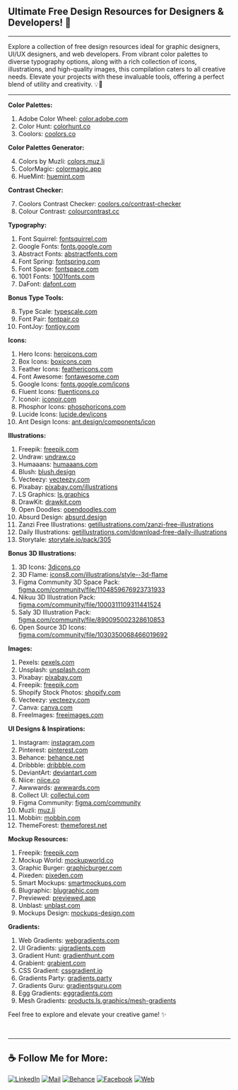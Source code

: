 ## **Ultimate Free Design Resources for Designers & Developers! 🎨**

---

Explore a collection of free design resources ideal for graphic designers, UI/UX designers, and web developers. From vibrant color palettes to diverse typography options, along with a rich collection of icons, illustrations, and high-quality images, this compilation caters to all creative needs. Elevate your projects with these invaluable tools, offering a perfect blend of utility and creativity. 💡🎨

---

**Color Palettes:**

1. Adobe Color Wheel: [color.adobe.com](https://color.adobe.com/)
2. Color Hunt: [colorhunt.co](https://colorhunt.co/)
3. Coolors: [coolors.co](https://coolors.co/)

**Color Palettes Generator:**

4. Colors by Muzli: [colors.muz.li](https://colors.muz.li/)
5. ColorMagic: [colormagic.app](https://colormagic.app/)
6. HueMint: [huemint.com](https://huemint.com/)

**Contrast Checker:**

7. Coolors Contrast Checker: [coolors.co/contrast-checker](https://coolors.co/contrast-checker)
8. Colour Contrast: [colourcontrast.cc](https://colourcontrast.cc/)

**Typography:**

1. Font Squirrel: [fontsquirrel.com](https://www.fontsquirrel.com/)
2. Google Fonts: [fonts.google.com](https://fonts.google.com/)
3. Abstract Fonts: [abstractfonts.com](https://www.abstractfonts.com/)
4. Font Spring: [fontspring.com](https://www.fontspring.com/)
5. Font Space: [fontspace.com](https://www.fontspace.com/)
6. 1001 Fonts: [1001fonts.com](https://www.1001fonts.com/)
7. DaFont: [dafont.com](https://www.dafont.com/)

**Bonus Type Tools:**

8. Type Scale: [typescale.com](https://typescale.com/)
9. Font Pair: [fontpair.co](https://www.fontpair.co/all)
10. FontJoy: [fontjoy.com](https://fontjoy.com/)

**Icons:**

1. Hero Icons: [heroicons.com](https://heroicons.com/)
2. Box Icons: [boxicons.com](https://boxicons.com/)
3. Feather Icons: [feathericons.com](https://feathericons.com/)
4. Font Awesome: [fontawesome.com](https://fontawesome.com/icons)
5. Google Icons: [fonts.google.com/icons](https://fonts.google.com/icons)
6. Fluent Icons: [fluenticons.co](https://fluenticons.co/)
7. Iconoir: [iconoir.com](https://iconoir.com/)
8. Phosphor Icons: [phosphoricons.com](https://phosphoricons.com/)
9. Lucide Icons: [lucide.dev/icons](https://lucide.dev/icons/)
10. Ant Design Icons: [ant.design/components/icon](https://ant.design/components/icon)

**Illustrations:**

1. Freepik: [freepik.com](https://www.freepik.com/)
2. Undraw: [undraw.co](https://undraw.co/illustrations)
3. Humaaans: [humaaans.com](https://www.humaaans.com/)
4. Blush: [blush.design](https://blush.design/)
5. Vecteezy: [vecteezy.com](https://www.vecteezy.com/)
6. Pixabay: [pixabay.com/illustrations](https://pixabay.com/illustrations/)
7. LS Graphics: [ls.graphics](https://www.ls.graphics/)
8. DrawKit: [drawkit.com](https://www.drawkit.com/)
9. Open Doodles: [opendoodles.com](https://www.opendoodles.com/)
10. Absurd Design: [absurd.design](https://absurd.design/)
11. Zanzi Free Illustrations: [getillustrations.com/zanzi-free-illustrations](https://www.getillustrations.com/illustration-pack/zanzi-free-illustrations-for-websites)
12. Daily Illustrations: [getillustrations.com/download-free-daily-illustrations](https://www.getillustrations.com/illustration-pack/download-free-daily-illustrations)
13. Storytale: [storytale.io/pack/305](https://storytale.io/pack/305)

**Bonus 3D Illustrations:**

1. 3D Icons: [3dicons.co](https://3dicons.co/)
2. 3D Flame: [icons8.com/illustrations/style--3d-flame](https://icons8.com/illustrations/style--3d-flame)
3. Figma Community 3D Space Pack: [figma.com/community/file/1104859676923731933](https://www.figma.com/community/file/1104859676923731933/3d-space-pack-free)
4. Nikuu 3D Illustration Pack: [figma.com/community/file/1000311109311441524](https://www.figma.com/community/file/1000311109311441524/nikuu-3d-illustration-pack-by-paperpillar)
5. Saly 3D Illustration Pack: [figma.com/community/file/890095002328610853](https://www.figma.com/community/file/890095002328610853/saly-3d-illustration-pack)
6. Open Source 3D Icons: [figma.com/community/file/1030350068466019692](https://www.figma.com/community/file/1030350068466019692/3dicons-open-source-3d-icon-library)

**Images:**

1. Pexels: [pexels.com](https://www.pexels.com/)
2. Unsplash: [unsplash.com](https://unsplash.com/)
3. Pixabay: [pixabay.com](https://pixabay.com/)
4. Freepik: [freepik.com](https://www.freepik.com/)
5. Shopify Stock Photos: [shopify.com](https://www.shopify.com/stock-photos)
6. Vecteezy: [vecteezy.com](https://www.vecteezy.com/free-photos)
7. Canva: [canva.com](https://www.canva.com/photos/free)
8. FreeImages: [freeimages.com](https://www.freeimages.com/)

**UI Designs & Inspirations:**

1. Instagram: [instagram.com](https://www.instagram.com/)
2. Pinterest: [pinterest.com](https://www.pinterest.com/)
3. Behance: [behance.net](https://www.behance.net/)
4. Dribbble: [dribbble.com](https://dribbble.com/)
5. DeviantArt: [deviantart.com](https://www.deviantart.com/)
6. Niice: [niice.co](https://niice.co/)
7. Awwwards: [awwwards.com](https://awwwards.com/)
8. Collect UI: [collectui.com](https://collectui.com/)
9. Figma Community: [figma.com/community](https://www.figma.com/community/)
10. Muzli: [muz.li](https://muz.li/)
11. Mobbin: [mobbin.com](https://mobbin.com/browse/web/apps)
12. ThemeForest: [themeforest.net](https://themeforest.net/)

**Mockup Resources:**

1. Freepik: [freepik.com](https://www.freepik.com/)
2. Mockup World: [mockupworld.co](https://www.mockupworld.co/)
3. Graphic Burger: [graphicburger.com](https://graphicburger.com/)
4. Pixeden: [pixeden.com](https://www.pixeden.com/)
5. Smart Mockups: [smartmockups.com](https://smartmockups.com/)
6. Blugraphic: [blugraphic.com](https://www.blugraphic.com/)
7. Previewed: [previewed.app](https://previewed.app)
8. Unblast: [unblast.com](https://unblast.com/)
9. Mockups Design: [mockups-design.com](https://mockups-design.com/)

**Gradients:**

1. Web Gradients: [webgradients.com](https://webgradients.com/)
2. UI Gradients: [uigradients.com](https://uigradients.com/)
3. Gradient Hunt: [gradienthunt.com](https://gradienthunt.com/)
4. Grabient: [grabient.com](https://www.grabient.com/)
5. CSS Gradient: [cssgradient.io](https://cssgradient.io/)
6. Gradients Party: [gradients.party](https://gradients.party/)
7. Gradients Guru: [gradientsguru.com](https://gradientsguru.com/)
8. Egg Gradients: [eggradients.com](https://www.eggradients.com/)
9. Mesh Gradients: [products.ls.graphics/mesh-gradients](https://products.ls.graphics/mesh-gradients/)

Feel free to explore and elevate your creative game! ✨

<br/>

---

## ☕ Follow Me for More:

[![LinkedIn](https://img.shields.io/badge/LinkedIn-%230077B5.svg?logo=linkedin&logoColor=white)](https://linkedin.com/in/m0bin)
[![Mail](https://img.shields.io/badge/gmail-D14836.svg?logo=Gmail&logoColor=white)](mailto:shehjad0mobin@gmail.com)
[![Behance](https://img.shields.io/badge/Behance-1769ff?logo=behance&logoColor=white)](https://behance.net/smobin)
[![Facebook](https://img.shields.io/badge/Facebook-%231877F2.svg?logo=Facebook&logoColor=white)](https://facebook.com/m00bin)
[![Web](https://img.shields.io/badge/smobin.com-%FEC111.svg?logo=googlechrome&logoColor=white)](https://www.smobin.com)
<br/>
